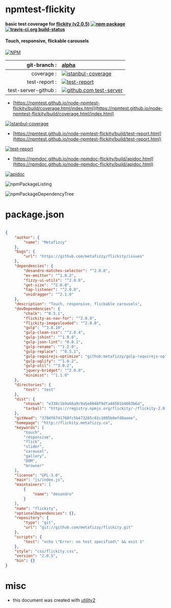 # npmtest-flickity

#### basic test coverage for  [flickity (v2.0.5)](http://flickity.metafizzy.co)  [![npm package](https://img.shields.io/npm/v/npmtest-flickity.svg?style=flat-square)](https://www.npmjs.org/package/npmtest-flickity) [![travis-ci.org build-status](https://api.travis-ci.org/npmtest/node-npmtest-flickity.svg)](https://travis-ci.org/npmtest/node-npmtest-flickity)

#### Touch, responsive, flickable carousels

[![NPM](https://nodei.co/npm/flickity.png?downloads=true&downloadRank=true&stars=true)](https://www.npmjs.com/package/flickity)

| git-branch : | [alpha](https://github.com/npmtest/node-npmtest-flickity/tree/alpha)|
|--:|:--|
| coverage : | [![istanbul-coverage](https://npmtest.github.io/node-npmtest-flickity/build/coverage.badge.svg)](https://npmtest.github.io/node-npmtest-flickity/build/coverage.html/index.html)|
| test-report : | [![test-report](https://npmtest.github.io/node-npmtest-flickity/build/test-report.badge.svg)](https://npmtest.github.io/node-npmtest-flickity/build/test-report.html)|
| test-server-github : | [![github.com test-server](https://npmtest.github.io/node-npmtest-flickity/GitHub-Mark-32px.png)](https://npmtest.github.io/node-npmtest-flickity/build/app/index.html) | | build-artifacts : | [![build-artifacts](https://npmtest.github.io/node-npmtest-flickity/glyphicons_144_folder_open.png)](https://github.com/npmtest/node-npmtest-flickity/tree/gh-pages/build)|

- [https://npmtest.github.io/node-npmtest-flickity/build/coverage.html/index.html](https://npmtest.github.io/node-npmtest-flickity/build/coverage.html/index.html)

[![istanbul-coverage](https://npmtest.github.io/node-npmtest-flickity/build/screenCapture.buildCi.browser.%252Ftmp%252Fbuild%252Fcoverage.lib.html.png)](https://npmtest.github.io/node-npmtest-flickity/build/coverage.html/index.html)

- [https://npmtest.github.io/node-npmtest-flickity/build/test-report.html](https://npmtest.github.io/node-npmtest-flickity/build/test-report.html)

[![test-report](https://npmtest.github.io/node-npmtest-flickity/build/screenCapture.buildCi.browser.%252Ftmp%252Fbuild%252Ftest-report.html.png)](https://npmtest.github.io/node-npmtest-flickity/build/test-report.html)

- [https://npmdoc.github.io/node-npmdoc-flickity/build/apidoc.html](https://npmdoc.github.io/node-npmdoc-flickity/build/apidoc.html)

[![apidoc](https://npmdoc.github.io/node-npmdoc-flickity/build/screenCapture.buildCi.browser.%252Ftmp%252Fbuild%252Fapidoc.html.png)](https://npmdoc.github.io/node-npmdoc-flickity/build/apidoc.html)

![npmPackageListing](https://npmtest.github.io/node-npmtest-flickity/build/screenCapture.npmPackageListing.svg)

![npmPackageDependencyTree](https://npmtest.github.io/node-npmtest-flickity/build/screenCapture.npmPackageDependencyTree.svg)



# package.json

```json

{
    "author": {
        "name": "Metafizzy"
    },
    "bugs": {
        "url": "https://github.com/metafizzy/flickity/issues"
    },
    "dependencies": {
        "desandro-matches-selector": "^2.0.0",
        "ev-emitter": "^1.0.2",
        "fizzy-ui-utils": "^2.0.0",
        "get-size": "^2.0.0",
        "tap-listener": "^2.0.0",
        "unidragger": "^2.1.0"
    },
    "description": "Touch, responsive, flickable carousels",
    "devDependencies": {
        "chalk": "^0.5.1",
        "flickity-as-nav-for": "^2.0.0",
        "flickity-imagesloaded": "^2.0.0",
        "gulp": "^3.8.10",
        "gulp-clean-css": "^2.0.4",
        "gulp-jshint": "^1.9.0",
        "gulp-json-lint": "0.0.1",
        "gulp-rename": "^1.2.0",
        "gulp-replace": "^0.5.1",
        "gulp-requirejs-optimize": "github:metafizzy/gulp-requirejs-optimize",
        "gulp-uglify": "^1.0.2",
        "gulp-util": "^3.0.2",
        "jquery-bridget": "^2.0.0",
        "minimist": "^1.1.0"
    },
    "directories": {
        "test": "test"
    },
    "dist": {
        "shasum": "e338c1b9a66a9c9a5e6948f9dfa48501b4603b6d",
        "tarball": "https://registry.npmjs.org/flickity/-/flickity-2.0.5.tgz"
    },
    "gitHead": "370df6741760fc5b473285c02c1005b0efd8aeee",
    "homepage": "http://flickity.metafizzy.co",
    "keywords": [
        "touch",
        "responsive",
        "flick",
        "slider",
        "carousel",
        "gallery",
        "DOM",
        "browser"
    ],
    "license": "GPL-3.0",
    "main": "js/index.js",
    "maintainers": [
        {
            "name": "desandro"
        }
    ],
    "name": "flickity",
    "optionalDependencies": {},
    "repository": {
        "type": "git",
        "url": "git://github.com/metafizzy/flickity.git"
    },
    "scripts": {
        "test": "echo \"Error: no test specified\" && exit 1"
    },
    "style": "css/flickity.css",
    "version": "2.0.5",
    "bin": {}
}
```



# misc
- this document was created with [utility2](https://github.com/kaizhu256/node-utility2)
